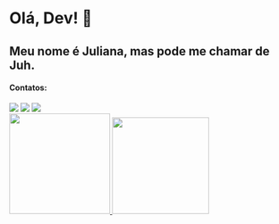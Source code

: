 # Olá, Dev! 👋

## Meu nome é Juliana, mas pode me chamar de Juh.

#### Contatos:
<div>
<a href="https://instagram.com/juhmaciel" target="_blank"><img src="https://img.shields.io/badge/-Instagram-%23E4405F?style=for-the-badge&logo=instagram&logoColor=white" target="_blank"></a>
<a href = "mailto:juhmaciel@outlook.com"><img src="https://img.shields.io/badge/Gmail-D14836?style=for-the-badge&logo=gmail&logoColor=white" target="_blank"></a>
<a href="https://www.linkedin.com/in/juhmaciel" target="_blank"><img src="https://img.shields.io/badge/-LinkedIn-%230077B5?style=for-the-badge&logo=linkedin&logoColor=white" target="_blank"></a>   
</div>

<div>
<a href="https://github.com/juhmaciel">
<img height="180em" src="https://github-readme-stats.vercel.app/api?username=juhmaciel&show_icons=true&theme=dracula&include_all_commits=true&count_private=true"/>
<img height="173em" src="https://github-readme-stats.vercel.app/api/top-langs/?username=juhmaciel&layout=compact&langs_count=7&theme=dracula"/>

</div>
  
